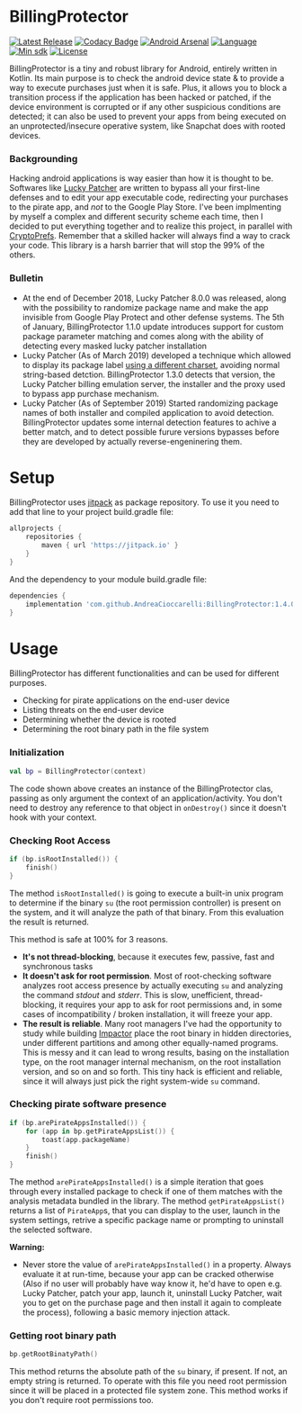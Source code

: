 # BillingProtector
[![Latest Release](https://jitpack.io/v/AndreaCioccarelli/BillingProtector.svg)](https://jitpack.io/#AndreaCioccarelli/BillingProtector)
[![Codacy Badge](https://api.codacy.com/project/badge/Grade/a5bcdb5592d042f1825457fb9fafb778)](https://www.codacy.com/app/cioccarelliandrea01/BillingProtector)
[![Android Arsenal](https://img.shields.io/badge/Android%20Arsenal-BillingProtector-green.svg?style=flat)](https://android-arsenal.com/details/1/7289)
[![Language](https://img.shields.io/badge/language-kotlin-orange.svg)](https://github.com/AndreaCioccarelli/BillingProtector/blob/master/library/build.gradle)
[![Min sdk](https://img.shields.io/badge/minsdk-14-yellow.svg)](https://github.com/AndreaCioccarelli/BillingProtector/blob/master/library/build.gradle)
[![License](https://img.shields.io/hexpm/l/plug.svg)](https://github.com/AndreaCioccarelli/BillingProtector/blob/master/LICENSE)

BillingProtector is a tiny and robust library for Android, entirely written in Kotlin. Its main purpose is to check the android device state & to provide a way to execute purchases just when it is safe. 
Plus, it allows you to block a transition process if the application has been hacked or patched, if the device environment is corrupted or if any other suspicious conditions are detected; it can also be used to prevent your apps from being executed on an unprotected/insecure operative system, like Snapchat does with rooted devices.

### Backgrounding
Hacking android applications is way easier than how it is thought to be. Softwares like [Lucky Patcher](https://www.luckypatchers.com) are written to bypass all your first-line defenses and to edit your app executable code, redirecting your purchases to the pirate app, and *not* to the Google Play Store.
I've been implmenting by myself a complex and different security scheme each time, then I decided to put everything together and to realize this project, in parallel with [CryptoPrefs](https://github.com/AndreaCioccarelli/CryptoPrefs).
Remember that a skilled hacker will always find a way to crack your code. This library is a harsh barrier that will stop the 99% of the others.

### Bulletin
- At the end of December 2018, Lucky Patcher 8.0.0 was released, along with the possibility to randomize package name and make the app invisible from Google Play Protect and other defense systems.
The 5th of January, BillingProtector 1.1.0 update introduces support for custom package parameter matching and comes along with the ability of detecting every masked lucky patcher installation
- Lucky Patcher (As of March 2019) developed a technique which allowed to display its package label [using a different charset](https://twitter.com/ACioccarelli/status/1105249064147472385), avoiding normal string-based detction. 
BillingProtector 1.3.0 detects that version, the Lucky Patcher billing emulation server, the installer and the proxy used to bypass app purchase mechanism.
- Lucky Patcher (As of September 2019) Started randomizing package names of both installer and compiled application to avoid detection.
BillingProtector updates some internal detection features to achive a better match, and to detect possible furure versions bypasses before they are developed by actually reverse-engeninering them.

# Setup
BillingProtector uses [jitpack](https://jitpack.io/#AndreaCioccarelli/BillingProtector) as package repository.
To use it you need to add that line to your project build.gradle file:
```gradle
allprojects {
    repositories {
        maven { url 'https://jitpack.io' }
    }
}
```
And the dependency to your module build.gradle file:
```gradle
dependencies {
    implementation 'com.github.AndreaCioccarelli:BillingProtector:1.4.0'
}
```

# Usage
BillingProtector has different functionalities and can be used for different purposes.
- Checking for pirate applications on the end-user device
- Listing threats on the end-user device
- Determining whether the device is rooted
- Determining the root binary path in the file system

### Initialization
```kotlin
val bp = BillingProtector(context)
```
The code shown above creates an instance of the BillingProtector clas, passing as only argument the context of an application/activity.
You don't need to destroy any reference to that object in `onDestroy()` since it doesn't hook with your context.

### Checking Root Access
```kotlin
if (bp.isRootInstalled()) {
    finish()
}
```

The method `isRootInstalled()` is going to execute a built-in unix program to determine if the binary `su` (the root permission controller) is present on the system, and it will analyze the path of that binary. From this evaluation the result is returned.

This method is safe at 100% for 3 reasons.
- **It's not thread-blocking**, because it executes few, passive, fast and synchronous tasks
- **It doesn't ask for root permission**. Most of root-checking software analyzes root access presence by actually executing `su` and analyzing the command *stdout* and *stderr*. This is slow, unefficient, thread-blocking, it requires your app to ask for root permissions and, in some cases of incompatibility / broken installation, it will freeze your app.
- **The result is reliable**. Many root managers I've had the opportunity to study while building [Impactor](https://play.google.com/store/apps/details?id=com.andreacioccarelli.impactor) place the root binary in hidden directories, under different partitions and among other equally-named programs. This is messy and it can lead to wrong results, basing on the installation type, on the root manager internal mechanism, on the root installation version, and so on and so forth. This tiny hack is efficient and reliable, since it will always just pick the right system-wide `su` command.

### Checking pirate software presence
```kotlin
if (bp.arePirateAppsInstalled()) {
    for (app in bp.getPirateAppsList()) {
        toast(app.packageName)
    }
    finish()
}
```
The method `arePirateAppsInstalled()` is a simple iteration that goes through every installed package to check if one of them matches with the analysis metadata bundled in the library.
The method `getPirateAppsList()` returns a list of `PirateApp`s, that you can display to the user, launch in the system settings, retrive a specific package name or prompting to uninstall the selected software.

**Warning:**
- Never store the value of `arePirateAppsInstalled()` in a property. Always evaluate it at run-time, because your app can be cracked otherwise (Also if no user will probably have way know it, he'd have to open e.g. Lucky Patcher, patch your app, launch it, uninstall Lucky Patcher, wait you to get on the purchase page and then install it again to compleate the process), following a basic memory injection attack.

### Getting root binary path
```kotlin
bp.getRootBinatyPath()
```

This method returns the absolute path of the `su` binary, if present. If not, an empty string is returned.
To operate with this file you need root permission since it will be placed in a protected file system zone.
This method works if you don't require root permissions too.
